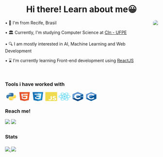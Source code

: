 <h1 align="center">Hi there! Learn about me😀</h1>
<img align="right" height = "160em" style="border-radius: 8px" src="https://media2.giphy.com/media/mTPjPA6SSXgTsnZ1Dh/giphy.gif?cid=ecf05e47bn5vtf1fv7ldg4j61c33flfkkj5lmbik83t9prjz&rid=giphy.gif&ct=g">


<p align="left">• 📍 I'm from Recife, Brasil</p>
<p align="left">• 🏛️ Currently, I'm studying Computer Science at <a href="https://portal.cin.ufpe.br">CIn - UFPE</a></p>
<p align="left">• 🔍 I am mostly interested in AI, Machine Learning and Web Development</p>
<p align="left">• ⌛ I'm currently learning Front-end development using <a href="https://reactjs.org">ReactJS</a></p>
<div style="display: inline_block"><br>
<h3>Tools i have worked with</h3>
  <img align="center" alt="PythonIcon" height="30" width="40" src="https://raw.githubusercontent.com/devicons/devicon/master/icons/python/python-original.svg">
  <img align="center" alt="HTMLIcon" height="30" width="40" src="https://raw.githubusercontent.com/devicons/devicon/master/icons/html5/html5-original.svg">
  <img align="center" alt="CSSIcon" height="30" width="40" src="https://raw.githubusercontent.com/devicons/devicon/master/icons/css3/css3-original.svg">
  <img align="center" alt="JsIcon" height="30" width="40" src="https://raw.githubusercontent.com/devicons/devicon/master/icons/javascript/javascript-plain.svg">
  <img align="center" alt="ReactIcon" height="30" width="40" src="https://raw.githubusercontent.com/devicons/devicon/master/icons/react/react-original.svg">
  <img align="center" alt="CppIcon" height="30" width="40" src="https://raw.githubusercontent.com/devicons/devicon/master/icons/cplusplus/cplusplus-original.svg">
  <img align="center" alt="CIcon" height="30" width="40" src="https://raw.githubusercontent.com/devicons/devicon/master/icons/c/c-original.svg">

</div>

<div>
<h3> Reach me!</h3>
  <a href = "mailto:arturcs2001@gmail.com"><img src="https://img.shields.io/badge/-Gmail-%23333?style=for-the-badge&logo=gmail&logoColor=white" target="_blank"></a>
  <a href="https://www.linkedin.com/in/artur-c-santos" target="_blank"><img src="https://img.shields.io/badge/-LinkedIn-%230077B5?style=for-the-badge&logo=linkedin&logoColor=white" target="_blank"></a> 
</div>

  ##

  <h3>Stats<h3>
  <div style="display: inline_block">
    <a href="https://github.com/artursanntos">
    <img height = "160em" src="https://github-readme-stats.vercel.app/api?username=artursanntos&show_icons=true&theme=codeSTACKr"/>
    <img height = "160em" src="https://github-readme-stats.vercel.app/api/top-langs/?username=artursanntos&show_icons=true&theme=codeSTACKr&layout=compact"/>
  </div>



  
